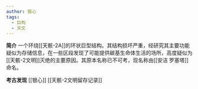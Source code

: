 ```yaml
---
author: 银心
tags:
  - 巨构
  - 天文
---
```

**简介**
一个环绕[[天骸-2A]]的环状巨型结构。其结构损坏严重，经研究其主要功能疑似为存储信息，在一些区段发现了可能提供碳基生命体生活的场所，高度疑似为[[天骸-2文明]]灭绝的主要原因。其原本名称已不可考，现名称由[[安洁 罗塞塔]]命名。

**考古发现**
[[银心]]
[[天骸-2文明留存记录]]